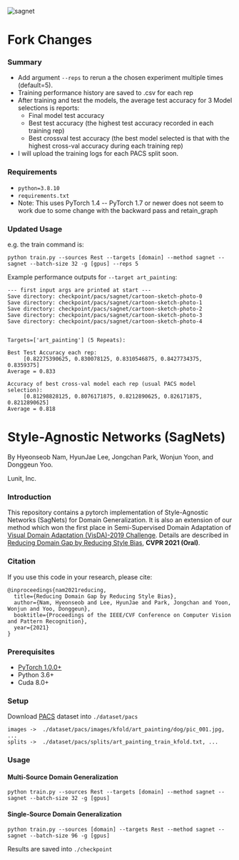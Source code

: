![sagnet](figs/sagnet.png)

# Fork Changes
### Summary
- Add argument `--reps` to rerun a the chosen experiment multiple times (default=5). 
- Training performance history are saved to .csv for each rep
- After training and test the models, the average test accuracy for 3 Model selections is reports:
    - Final model test accuracy
    - Best test accuracy (the highest test accuracy recorded in each training rep)
    - Best crossval test accuracy (the best model selected is that with the highest cross-val accuracy during each training rep)
- I will upload the training logs for each PACS split soon. 

### Requirements

- `python=3.8.10`
- `requirements.txt`
- Note: This uses PyTorch 1.4 -- PyTorch 1.7 or newer does not seem to work due to some change with the backward pass and retain_graph


### Updated Usage
e.g. the train command is:
```
python train.py --sources Rest --targets [domain] --method sagnet --sagnet --batch-size 32 -g [gpus] --reps 5
```

Example performance outputs for `--target art_painting`:
```
--- first input args are printed at start ---
Save directory: checkpoint/pacs/sagnet/cartoon-sketch-photo-0
Save directory: checkpoint/pacs/sagnet/cartoon-sketch-photo-1
Save directory: checkpoint/pacs/sagnet/cartoon-sketch-photo-2
Save directory: checkpoint/pacs/sagnet/cartoon-sketch-photo-3
Save directory: checkpoint/pacs/sagnet/cartoon-sketch-photo-4


Targets=['art_painting'] (5 Repeats):

Best Test Accuracy each rep:
	 [0.82275390625, 0.830078125, 0.8310546875, 0.8427734375, 0.8359375]
Average = 0.833

Accuracy of best cross-val model each rep (usual PACS model selection):
	 [0.81298828125, 0.8076171875, 0.8212890625, 0.826171875, 0.8212890625]
Average = 0.818
```


# Style-Agnostic Networks (SagNets)
By Hyeonseob Nam, HyunJae Lee, Jongchan Park, Wonjun Yoon, and Donggeun Yoo.

Lunit, Inc.

### Introduction
This repository contains a pytorch implementation of Style-Agnostic Networks (SagNets) for Domain Generalization.
It is also an extension of our method which won the first place in Semi-Supervised Domain Adaptation of [Visual Domain Adaptation (VisDA)-2019 Challenge](https://ai.bu.edu/visda-2019/).
Details are described in [Reducing Domain Gap by Reducing Style Bias](https://openaccess.thecvf.com/content/CVPR2021/papers/Nam_Reducing_Domain_Gap_by_Reducing_Style_Bias_CVPR_2021_paper.pdf), **CVPR 2021 (Oral)**.

### Citation
If you use this code in your research, please cite:

```
@inproceedings{nam2021reducing,
  title={Reducing Domain Gap by Reducing Style Bias},
  author={Nam, Hyeonseob and Lee, HyunJae and Park, Jongchan and Yoon, Wonjun and Yoo, Donggeun},
  booktitle={Proceedings of the IEEE/CVF Conference on Computer Vision and Pattern Recognition},
  year={2021}
}
```

### Prerequisites
- [PyTorch 1.0.0+](https://pytorch.org/)
- Python 3.6+
- Cuda 8.0+

### Setup
Download [PACS](http://www.eecs.qmul.ac.uk/~dl307/project_iccv2017) dataset into ```./dataset/pacs```
```
images ->  ./dataset/pacs/images/kfold/art_painting/dog/pic_001.jpg, ...
splits ->  ./dataset/pacs/splits/art_painting_train_kfold.txt, ...
```

### Usage
#### Multi-Source Domain Generalization
```
python train.py --sources Rest --targets [domain] --method sagnet --sagnet --batch-size 32 -g [gpus]
```
#### Single-Source Domain Generalization
```
python train.py --sources [domain] --targets Rest --method sagnet --sagnet --batch-size 96 -g [gpus]
```
Results are saved into ```./checkpoint```
